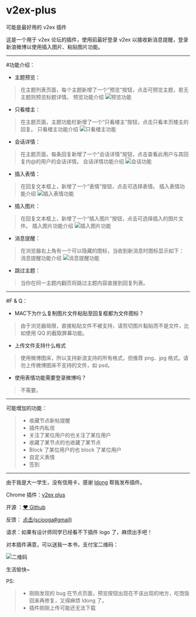 # v2ex-plus

可能是最好用的 v2ex 插件

这是一个用于 v2ex 论坛的插件，使用前最好登录 v2ex 以接收新消息提醒，登录新浪微博以使用插入图片、粘贴图片功能。 

---------------------------------------

#功能介绍：

* 主题预览：

> 在主题列表页面，每个主题新增了一个”预览“按钮，点击可预览主题，若无主题则预览标题详情。 预览功能介绍
![预览功能](http://ww2.sinaimg.cn/large/62e721e4gw1et1butjcfwj20c501wmx9.jpg)

* 只看楼主：

> 在主题页面，主题功能栏新增了一个“只看楼主”按钮，点击只看本页楼主的回复。 只看楼主功能介绍
![只看楼主功能](http://ww2.sinaimg.cn/large/62e721e4gw1et1bzs0geuj20iv00ujrf.jpg)

* 会话详情：

> 在主题页面，每条回复新增了一个“会话详情”按钮，点击查看此用户与其回复内@的用户的会话详情。 会话详情功能介绍
![会话功能](http://ww2.sinaimg.cn/large/62e721e4gw1et1c8r9wtrj209c01x0sq.jpg)

* 插入表情：

> 在回复文本框上，新增了一个“表情”按钮，点击可选择表情。 插入表情功能介绍
![插入表情功能](http://ww2.sinaimg.cn/large/62e721e4gw1et1cetj47qj209e05s74h.jpg)

* 插入图片：

> 在回复文本框上，新增了一个“插入图片”按钮，点击可选择插入的图片文件。 插入图片功能介绍
![插入图片功能](http://ww2.sinaimg.cn/large/62e721e4gw1et1cgbhhvsj208a05y3yp.jpg)

* 消息提醒：

> 在浏览器右上角有一个可以隐藏的图标，当收到新消息时图标显示如下： 消息提醒功能介绍
![消息提醒功能](http://ww2.sinaimg.cn/large/62e721e4gw1et1cmil973j200u00u0nn.jpg)

* 跳过主题：

> 当你在同一主题内翻页将跳过主题内容直接到回复列表。


---------------------------------------
#F & Q：

* MAC下为什么复制图片文件粘贴至回复框都为文件图标？

> 由于浏览器局限，直接粘贴文件不被支持，请剪切图片黏贴而不是文件，比如使用 QQ 的截取屏幕功能。

* 上传文件支持什么格式

> 使用微博图床，所以支持新浪支持的所有格式，但推荐 png、jpg 格式。请勿上传微博图床不支持的文件，如 psd。

* 使用表情功能需要登录微博吗？

> 不需要。

---------------------------------------

可能增加的功能：

>* 收藏节点新帖提醒
>* 插件内私信
>* 关注了某位用户的也关注了某位用户
>* 收藏了某节点的也收藏了某节点
>* Block 了某位用户的也 block 了某位用户
>* 自定义表情
>* 签到

--------------------------------------
由于我是大一学生，没有信用卡，感谢 [ldong](https://github.com/ldong) 帮我发布插件。

Chrome 插件：[v2ex plus](https://chrome.google.com/webstore/detail/limfkkkgjbcfmfhkclkohdhddfngakhb/publish-accepted)

开源 ：[♥ Github](https://github.com/sciooga/v2ex-plus)

反馈： [点击(sciooga#gmail)](mailto:sciooga@gmail.com)

请求：如果有设计师同学已经看不下插件 logo 了，麻烦出手吧！

对本插件满意，可以送我一本书，支付宝二维码：

![二维码](http://ww2.sinaimg.cn/large/62e721e4gw1et1dvnmdxvj206x06xaar.jpg)

生活愉快~

PS:
>* 刚刚发现的 bug 在节点页面，预览按钮出现在不该出现的地方，吃饱饭回来再修复，又得麻烦 ldong 了。
>* 插件刚刚上传可能还无法下载
